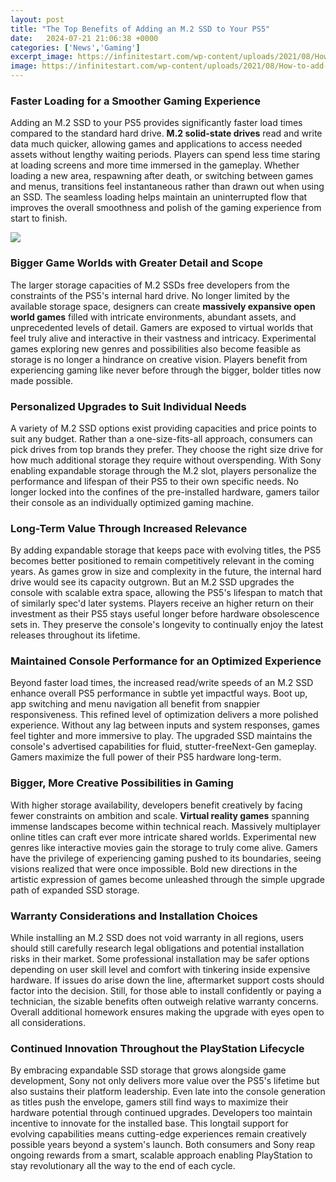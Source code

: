 ```yaml
---
layout: post
title: "The Top Benefits of Adding an M.2 SSD to Your PS5"
date:   2024-07-21 21:06:38 +0000
categories: ['News','Gaming']
excerpt_image: https://infinitestart.com/wp-content/uploads/2021/08/How-to-add-an-M.2-NVME-SSD-on-your-PS5-Screenshot-02-2048x1536.jpg
image: https://infinitestart.com/wp-content/uploads/2021/08/How-to-add-an-M.2-NVME-SSD-on-your-PS5-Screenshot-02-2048x1536.jpg
---
```


### Faster Loading for a Smoother Gaming Experience 
Adding an M.2 SSD to your PS5 provides significantly faster load times compared to the standard hard drive. **M.2 solid-state drives** read and write data much quicker, allowing games and applications to access needed assets without lengthy waiting periods. Players can spend less time staring at loading screens and more time immersed in the gameplay. Whether loading a new area, respawning after death, or switching between games and menus, transitions feel instantaneous rather than drawn out when using an SSD. The seamless loading helps maintain an uninterrupted flow that improves the overall smoothness and polish of the gaming experience from start to finish. 

![](https://d1fs8ljxwyzba6.cloudfront.net/assets/article/2021/07/29/m2-ssd-ps5-install_feature.jpg)
### Bigger Game Worlds with Greater Detail and Scope
The larger storage capacities of M.2 SSDs free developers from the constraints of the PS5's internal hard drive. No longer limited by the available storage space, designers can create **massively expansive open world games** filled with intricate environments, abundant assets, and unprecedented levels of detail. Gamers are exposed to virtual worlds that feel truly alive and interactive in their vastness and intricacy. Experimental games exploring new genres and possibilities also become feasible as storage is no longer a hindrance on creative vision. Players benefit from experiencing gaming like never before through the bigger, bolder titles now made possible.
### Personalized Upgrades to Suit Individual Needs  
A variety of M.2 SSD options exist providing capacities and price points to suit any budget. Rather than a one-size-fits-all approach, consumers can pick drives from top brands they prefer. They choose the right size drive for how much additional storage they require without overspending. With Sony enabling expandable storage through the M.2 slot, players personalize the performance and lifespan of their PS5 to their own specific needs. No longer locked into the confines of the pre-installed hardware, gamers tailor their console as an individually optimized gaming machine.
### Long-Term Value Through Increased Relevance 
By adding expandable storage that keeps pace with evolving titles, the PS5 becomes better positioned to remain competitively relevant in the coming years. As games grow in size and complexity in the future, the internal hard drive would see its capacity outgrown. But an M.2 SSD upgrades the console with scalable extra space, allowing the PS5's lifespan to match that of similarly spec'd later systems. Players receive an higher return on their investment as their PS5 stays useful longer before hardware obsolescence sets in. They preserve the console's longevity to continually enjoy the latest releases throughout its lifetime. 
### Maintained Console Performance for an Optimized Experience
Beyond faster load times, the increased read/write speeds of an M.2 SSD enhance overall PS5 performance in subtle yet impactful ways. Boot up, app switching and menu navigation all benefit from snappier responsiveness. This refined level of optimization delivers a more polished experience. Without any lag between inputs and system responses, games feel tighter and more immersive to play. The upgraded SSD maintains the console's advertised capabilities for fluid, stutter-freeNext-Gen gameplay. Gamers maximize the full power of their PS5 hardware long-term.
### Bigger, More Creative Possibilities in Gaming
With higher storage availability, developers benefit creatively by facing fewer constraints on ambition and scale. **Virtual reality games** spanning immense landscapes become within technical reach. Massively multiplayer online titles can craft ever more intricate shared worlds. Experimental new genres like interactive movies gain the storage to truly come alive. Gamers have the privilege of experiencing gaming pushed to its boundaries, seeing visions realized that were once impossible. Bold new directions in the artistic expression of games become unleashed through the simple upgrade path of expanded SSD storage.
### Warranty Considerations and Installation Choices
While installing an M.2 SSD does not void warranty in all regions, users should still carefully research legal obligations and potential installation risks in their market. Some professional installation may be safer options depending on user skill level and comfort with tinkering inside expensive hardware. If issues do arise down the line, aftermarket support costs should factor into the decision. Still, for those able to install confidently or paying a technician, the sizable benefits often outweigh relative warranty concerns. Overall additional homework ensures making the upgrade with eyes open to all considerations.  
### Continued Innovation Throughout the PlayStation Lifecycle  
By embracing expandable SSD storage that grows alongside game development, Sony not only delivers more value over the PS5's lifetime but also sustains their platform leadership. Even late into the console generation as titles push the envelope, gamers still find ways to maximize their hardware potential through continued upgrades. Developers too maintain incentive to innovate for the installed base. This longtail support for evolving capabilities means cutting-edge experiences remain creatively possible years beyond a system's launch. Both consumers and Sony reap ongoing rewards from a smart, scalable approach enabling PlayStation to stay revolutionary all the way to the end of each cycle.